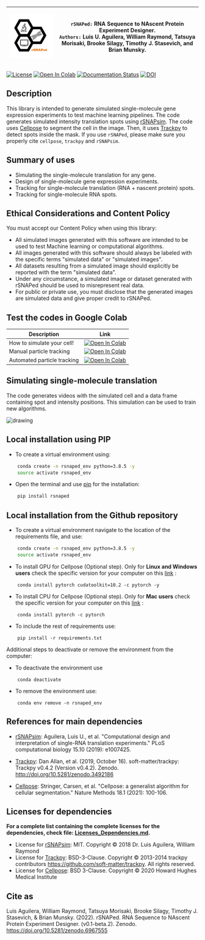 | <p align="left"><img src="./docs/images/logo/rSNAPed_Logo.png" width="300" /></p> | `rSNAPed:` RNA Sequence to NAscent Protein Experiment Designer.<br> `Authors:` Luis U. Aguilera, William Raymond, Tatsuya Morisaki, Brooke Silagy, Timothy J. Stasevich, and  Brian Munsky. |
| -------- | -------- |

[![License](https://img.shields.io/badge/License-BSD_3--Clause-blue.svg)](https://opensource.org/licenses/BSD-3-Clause)
[![Open In Colab](https://colab.research.google.com/assets/colab-badge.svg)](https://colab.research.google.com/drive/1ABxBfqsmDtv8dORBUhvFcg5Xqdy-OoaE?usp=sharing)
[![Documentation Status](https://readthedocs.org/projects/rsnaped/badge/?version=latest)](http://rsnaped.readthedocs.io/?badge=latest)
[![DOI](https://zenodo.org/badge/DOI/10.5281/zenodo.6967555.svg)](https://doi.org/10.5281/zenodo.6967555)

## Description

This library is intended to generate simulated single-molecule gene expression experiments to test machine learning pipelines. The code generates simulated intensity translation spots using [rSNAPsim](https://github.com/MunskyGroup/rSNAPsim). The code uses [Cellpose](https://github.com/MouseLand/cellpose) to segment the cell in the image. Then, it uses [Trackpy](http://soft-matter.github.io/trackpy/dev/index.html) to detect spots inside the mask. If you use `rSNAPed`, please make sure you properly cite `cellpose`, `trackpy` and `rSNAPsim`.

## Summary of uses

* Simulating the single-molecule translation for any gene.
* Design of single-molecule gene expression experiments.
* Tracking for single-molecule translation (RNA + nascent protein) spots.
* Tracking for single-molecule RNA spots.

## Ethical Considerations and Content Policy

You must accept our Content Policy when using this library: 

* All simulated images generated with this software are intended to be used to test Machine learning or computational algorithms. 
* All images generated with this software should always be labeled with the specific terms "simulated data" or "simulated images".
* All datasets resulting from a simulated image should explicitly be reported with the term "simulated data".
* Under any circumstance, a simulated image or dataset generated with rSNAPed should be used to misrepresent real data.
* For public or private use, you must disclose that the generated images are simulated data and give proper credit to rSNAPed. 

## Test the codes in Google Colab

| Description | Link |
| -------- | -------- |
| How to simulate your cell! | [![Open In Colab](https://colab.research.google.com/assets/colab-badge.svg)](https://colab.research.google.com/drive/1ABxBfqsmDtv8dORBUhvFcg5Xqdy-OoaE?usp=sharing) |
| Manual particle tracking | [![Open In Colab](https://colab.research.google.com/assets/colab-badge.svg)](https://colab.research.google.com/drive/1XirW6zbmVTLYvv2K6cq1VjJPjVPriQ5O?usp=sharing) |
| Automated particle tracking  | [![Open In Colab](https://colab.research.google.com/assets/colab-badge.svg)](https://colab.research.google.com/drive/1pGO3RD81WsTtZT-1-cRpXTKZ1mw4Cv_T?usp=sharing) |

## Simulating single-molecule translation

The code generates videos with the simulated cell and a data frame containing spot and intensity positions. This simulation can be used to train new algorithms. 

<img src= ./docs/images/gallery/simulated_cell.gif alt="drawing" width="1200"/>

## Local installation using PIP

* To create a virtual environment using:

```bash
    conda create -n rsnaped_env python=3.8.5 -y
    source activate rsnaped_env
```

* Open the terminal and use [pip](https://pip.pypa.io/en/stable/) for the installation:
```bash
    pip install rsnaped
```

## Local installation from the Github repository

* To create a virtual environment navigate to the location of the requirements file, and use:
```bash
    conda create -n rsnaped_env python=3.8.5 -y
    source activate rsnaped_env
```
* To install GPU for Cellpose (Optional step). Only for **Linux and Windows users** check the specific version for your computer on this [link]( https://pytorch.org/get-started/locally/) :
```
    conda install pytorch cudatoolkit=10.2 -c pytorch -y
```
* To install CPU for Cellpose (Optional step). Only for **Mac users** check the specific version for your computer on this [link]( https://pytorch.org/get-started/locally/) :
```
    conda install pytorch -c pytorch
```
* To include the rest of requirements use:
```
    pip install -r requirements.txt
```
Additional steps to deactivate or remove the environment from the computer:
* To deactivate the environment use
```
    conda deactivate
```
* To remove the environment use:
```
    conda env remove -n rsnaped_env
```

## References for main dependencies

- [rSNAPsim](https://github.com/MunskyGroup/rSNAPsim):
 Aguilera, Luis U., et al. "Computational design and interpretation of single-RNA translation experiments." PLoS computational biology 15.10 (2019): e1007425.

- [Trackpy](http://soft-matter.github.io/trackpy/dev/index.html):
 Dan Allan, et al. (2019, October 16). soft-matter/trackpy: Trackpy v0.4.2 (Version v0.4.2). Zenodo. http://doi.org/10.5281/zenodo.3492186

- [Cellpose](https://github.com/MouseLand/cellpose):
 Stringer, Carsen, et al. "Cellpose: a generalist algorithm for cellular segmentation." Nature Methods 18.1 (2021): 100-106.

## Licenses for dependencies

**For a complete list containing the complete licenses for the dependencies, check file:  [Licenses_Dependencies.md](https://github.com/MunskyGroup/rsnaped/blob/master/Licenses_Dependencies.md).**

- License for [rSNAPsim](https://github.com/MunskyGroup/rSNAPsim): MIT. Copyright © 2018 Dr. Luis Aguilera, William Raymond
- License for [Trackpy](http://soft-matter.github.io/trackpy/dev/index.html): BSD-3-Clause. Copyright © 2013-2014 trackpy contributors https://github.com/soft-matter/trackpy. All rights reserved.
- License for [Cellpose](https://github.com/MouseLand/cellpose): BSD 3-Clause. Copyright © 2020 Howard Hughes Medical Institute

## Cite as

Luis Aguilera, William Raymond, Tatsuya Morisaki, Brooke Silagy, Timothy J. Stasevich, & Brian Munsky. (2022). rSNAPed. RNA Sequence to NAscent Protein Experiment Designer. (v0.1-beta.2). Zenodo. https://doi.org/10.5281/zenodo.6967555